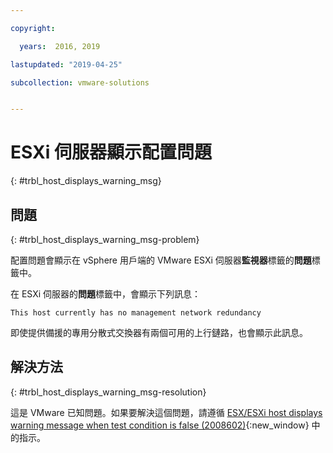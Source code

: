 ```yaml
---

copyright:

  years:  2016, 2019

lastupdated: "2019-04-25"

subcollection: vmware-solutions


---
```


# ESXi 伺服器顯示配置問題
{: #trbl_host_displays_warning_msg}

## 問題
{: #trbl_host_displays_warning_msg-problem}

配置問題會顯示在 vSphere 用戶端的 VMware ESXi 伺服器**監視器**標籤的**問題**標籤中。

在 ESXi 伺服器的**問題**標籤中，會顯示下列訊息：

`This host currently has no management network redundancy`

即使提供備援的專用分散式交換器有兩個可用的上行鏈路，也會顯示此訊息。

## 解決方法
{: #trbl_host_displays_warning_msg-resolution}

這是 VMware 已知問題。如果要解決這個問題，請遵循 [ESX/ESXi host displays warning message when test condition is false (2008602)](https://kb.vmware.com/s/article/2008602){:new_window} 中的指示。
